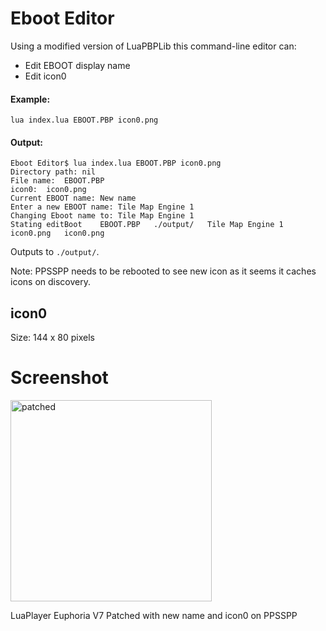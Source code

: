 # Eboot Editor

Using a modified version of LuaPBPLib this command-line editor can:

- Edit EBOOT display name
- Edit icon0

#### Example:

```
lua index.lua EBOOT.PBP icon0.png 
```

#### Output:

```
Eboot Editor$ lua index.lua EBOOT.PBP icon0.png 
Directory path:	nil
File name:	EBOOT.PBP
icon0:	icon0.png
Current EBOOT name:	New name
Enter a new EBOOT name: Tile Map Engine 1
Changing Eboot name to: Tile Map Engine 1
Stating editBoot	EBOOT.PBP	./output/	Tile Map Engine 1	icon0.png	icon0.png
```

Outputs to `./output/`.

Note: PPSSPP needs to be rebooted to see new icon as it seems it caches icons on discovery.

## icon0

Size: 144 x 80 pixels

# Screenshot

<img width="322" alt="patched" src="https://user-images.githubusercontent.com/950825/229311749-7cf9a713-2b9d-4b40-b5ea-d0edf962a002.png">

LuaPlayer Euphoria V7 Patched with new name and icon0 on PPSSPP
